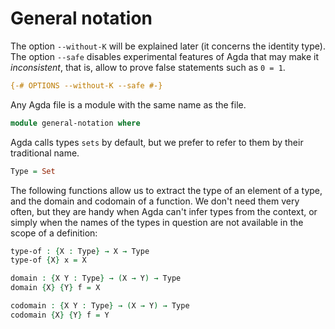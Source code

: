 # General notation

The option `--without-K` will be explained later (it concerns the identity type). The option `--safe` disables experimental features of Agda that may make it *inconsistent*, that is, allow to prove false statements such as `0 = 1`.

```agda
{-# OPTIONS --without-K --safe #-}
```

Any Agda file is a module with the same name as the file.

```agda
module general-notation where
```

Agda calls types `sets` by default, but we prefer to refer to them by their traditional name.

```agda
Type = Set
```
The following functions allow us to extract the type of an element of a type, and the domain and codomain of a function. We don't need them very often, but they are handy when Agda can't infer types from the context, or simply when the names of the types in question are not available in the scope of a definition:
```agda
type-of : {X : Type} → X → Type
type-of {X} x = X

domain : {X Y : Type} → (X → Y) → Type
domain {X} {Y} f = X

codomain : {X Y : Type} → (X → Y) → Type
codomain {X} {Y} f = Y
```
